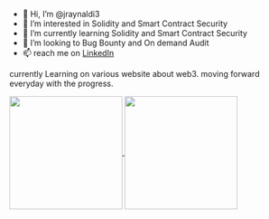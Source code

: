 
- 👋 Hi, I’m @jraynaldi3
- 👀 I’m interested in Solidity and Smart Contract Security
- 🌱 I’m currently learning Solidity and Smart Contract Security 
- 💞️ I’m looking to Bug Bounty and On demand Audit 
- 📫 reach me on <a href=https://www.linkedin.com/in/juliusraynaldi/>LinkedIn</a> 

currently Learning on various website about web3. moving forward everyday with the progress. 

<a href="#">
  <img align="center" height="200px" src="https://github-readme-stats.vercel.app/api?username=jraynaldi3&show_icons=true&theme=dark" />
</a>
<a href="#">
  <img align="center" height="200px" src="https://github-readme-stats.vercel.app/api/top-langs/?username=jraynaldi3&theme=dark" />
</a>

  <!---
jraynaldi3/jraynaldi3 is a ✨ special ✨ repository because its `README.md` (this file) appears on your GitHub profile.
You can click the Preview link to take a look at your changes.
--->
